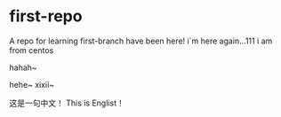 # first-repo
A repo for learning
first-branch have been here!
i`m here again...111
i am from centos

hahah~

hehe~
xixii~

这是一句中文！
This is Englist！
